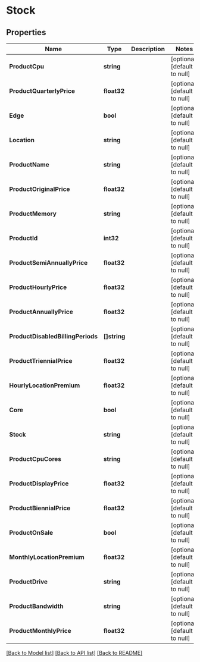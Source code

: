 # Stock

## Properties
Name | Type | Description | Notes
------------ | ------------- | ------------- | -------------
**ProductCpu** | **string** |  | [optional] [default to null]
**ProductQuarterlyPrice** | **float32** |  | [optional] [default to null]
**Edge** | **bool** |  | [optional] [default to null]
**Location** | **string** |  | [optional] [default to null]
**ProductName** | **string** |  | [optional] [default to null]
**ProductOriginalPrice** | **float32** |  | [optional] [default to null]
**ProductMemory** | **string** |  | [optional] [default to null]
**ProductId** | **int32** |  | [optional] [default to null]
**ProductSemiAnnuallyPrice** | **float32** |  | [optional] [default to null]
**ProductHourlyPrice** | **float32** |  | [optional] [default to null]
**ProductAnnuallyPrice** | **float32** |  | [optional] [default to null]
**ProductDisabledBillingPeriods** | **[]string** |  | [optional] [default to null]
**ProductTriennialPrice** | **float32** |  | [optional] [default to null]
**HourlyLocationPremium** | **float32** |  | [optional] [default to null]
**Core** | **bool** |  | [optional] [default to null]
**Stock** | **string** |  | [optional] [default to null]
**ProductCpuCores** | **string** |  | [optional] [default to null]
**ProductDisplayPrice** | **float32** |  | [optional] [default to null]
**ProductBiennialPrice** | **float32** |  | [optional] [default to null]
**ProductOnSale** | **bool** |  | [optional] [default to null]
**MonthlyLocationPremium** | **float32** |  | [optional] [default to null]
**ProductDrive** | **string** |  | [optional] [default to null]
**ProductBandwidth** | **string** |  | [optional] [default to null]
**ProductMonthlyPrice** | **float32** |  | [optional] [default to null]

[[Back to Model list]](../README.md#documentation-for-models) [[Back to API list]](../README.md#documentation-for-api-endpoints) [[Back to README]](../README.md)


